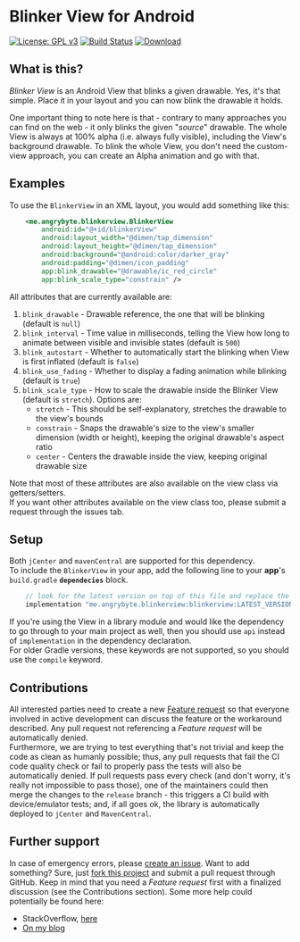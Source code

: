 Blinker View for Android
=============
[![License: GPL v3](https://img.shields.io/badge/License-GPLv3-blue.svg)](https://www.gnu.org/licenses/gpl-3.0)
[![Build Status](https://travis-ci.org/milosmns/blinking-image-view.svg?branch=master)](https://travis-ci.org/milosmns/blinking-image-view)
[![Download](https://api.bintray.com/packages/milosmns/maven/blinkerview/images/download.svg)](https://bintray.com/milosmns/maven/blinkerview/_latestVersion)

What is this?
-------------
_Blinker View_ is an Android View that blinks a given drawable. Yes, it's that simple. Place it in your layout and you can now blink the drawable it holds.

One important thing to note here is that - contrary to many approaches you can find on the web - it only blinks the given "_source_" drawable. 
The whole View is always at 100% alpha (i.e. always fully visible), including the View's background drawable. 
To blink the whole View, you don't need the custom-view approach, you can create an Alpha animation and go with that.

Examples
--------

To use the `BlinkerView` in an XML layout, you would add something like this:

```xml
    <me.angrybyte.blinkerview.BlinkerView
        android:id="@+id/blinkerView"
        android:layout_width="@dimen/tap_dimension"
        android:layout_height="@dimen/tap_dimension"
        android:background="@android:color/darker_gray"
        android:padding="@dimen/icon_padding"
        app:blink_drawable="@drawable/ic_red_circle"
        app:blink_scale_type="constrain" />
```

All attributes that are currently available are:

  1. `blink_drawable` - Drawable reference, the one that will be blinking (default is `null`)
  2. `blink_interval` - Time value in milliseconds, telling the View how long to animate between visible and invisible states (default is `500`)
  3. `blink_autostart` - Whether to automatically start the blinking when View is first inflated (default is `false`)
  4. `blink_use_fading` - Whether to display a fading animation while blinking (default is `true`)
  5. `blink_scale_type` - How to scale the drawable inside the Blinker View (default is `stretch`). Options are:
      - `stretch` - This should be self-explanatory, stretches the drawable to the view's bounds
      - `constrain` - Snaps the drawable's size to the view's smaller dimension (width or height), keeping the original drawable's aspect ratio
      - `center` - Centers the drawable inside the view, keeping original drawable size

Note that most of these attributes are also available on the view class via getters/setters.  
If you want other attributes available on the view class too, please submit a request through the issues tab.

Setup
-----

Both `jCenter` and `mavenCentral` are supported for this dependency.  
To include the `BlinkerView` in your app, add the following line to your **app**'s `build.gradle` **`dependecies`** block.
```gradle
    // look for the latest version on top of this file and replace the placeholder with it
    implementation "me.angrybyte.blinkerview:blinkerview:LATEST_VERSION" 
```
If you're using the View in a library module and would like the dependency to go through to your main project as well, then you should use `api` instead of 
`implementation` in the dependency declaration.  
For older Gradle versions, these keywords are not supported, so you should use the `compile` keyword.

Contributions
-------------
All interested parties need to create a new [Feature request](https://github.com/milosmns/blinking-image-view/issues/new) so that everyone involved in active 
development can discuss the feature or the workaround described. Any pull request not referencing a _Feature request_ will be automatically denied.  
Furthermore, we are trying to test everything that's not trivial and keep the code as clean as humanly possible; thus, any pull requests that fail the CI code 
quality check or fail to properly pass the tests will also be automatically denied. 
If pull requests pass every check (and don't worry, it's really not impossible to pass those), one of the maintainers could then merge the changes to the 
`release` branch - this triggers a CI build with device/emulator tests; and, if all goes ok, the library is automatically deployed to `jCenter` and `MavenCentral`.

Further support
---------------
In case of emergency errors, please [create an issue](https://github.com/milosmns/blinking-image-view/issues/new).
Want to add something? Sure, just [fork this project](https://github.com/milosmns/blinking-image-view/fork) and submit a pull request through GitHub. 
Keep in mind that you need a _Feature request_ first with a finalized discussion (see the Contributions section).
Some more help could potentially be found here:
- StackOverflow, [here](http://stackoverflow.com/questions/tagged/blinking-image-view)
- [On my blog](http://angrybyte.me)
